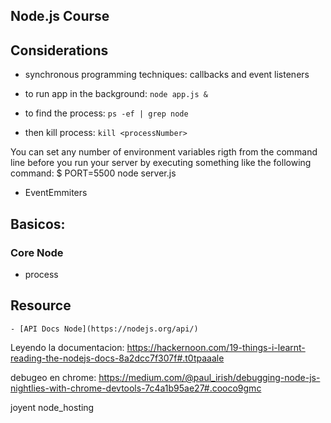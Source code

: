 ## Node.js Course

## Considerations
  - synchronous programming techniques: callbacks and event listeners

- to run app in the background: `node app.js &`
- to find the process: `ps -ef | grep node`
- then kill process: `kill <processNumber>`

You can set any number of environment variables rigth from the command line before you
    run your server by executing something like the following command:
    $ PORT=5500 node server.js

- EventEmmiters

## Basicos:
### Core Node
  - process
## Resource
	- [API Docs Node](https://nodejs.org/api/)

Leyendo la documentacion:
https://hackernoon.com/19-things-i-learnt-reading-the-nodejs-docs-8a2dcc7f307f#.t0tpaaale

debugeo en chrome:
https://medium.com/@paul_irish/debugging-node-js-nightlies-with-chrome-devtools-7c4a1b95ae27#.cooco9gmc

joyent node_hosting
